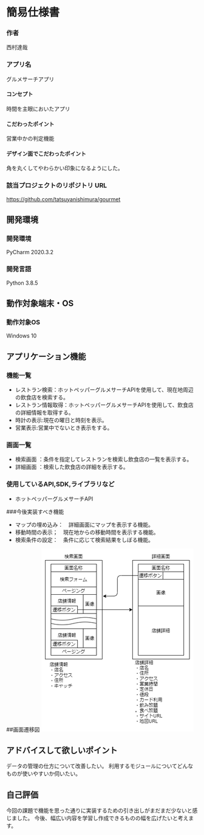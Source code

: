 # 簡易仕様書

### 作者
西村達哉

### アプリ名
グルメサーチアプリ

#### コンセプト
時間を主眼においたアプリ

#### こだわったポイント
営業中かの判定機能

#### デザイン面でこだわったポイント
角を丸くしてやわらかい印象になるようにした。

### 該当プロジェクトのリポジトリ URL
https://github.com/tatsuyanishimura/gourmet

## 開発環境
### 開発環境
PyCharm 2020.3.2

### 開発言語
Python 3.8.5

## 動作対象端末・OS
### 動作対象OS
Windows 10

## アプリケーション機能

### 機能一覧
- レストラン検索：ホットペッパーグルメサーチAPIを使用して、現在地周辺の飲食店を検索する。
- レストラン情報取得：ホットペッパーグルメサーチAPIを使用して、飲食店の詳細情報を取得する。
- 時計の表示:現在の曜日と時刻を表示。
- 営業表示:営業中でないとき表示をする。

### 画面一覧
- 検索画面 ：条件を指定してレストランを検索し飲食店の一覧を表示する。
- 詳細画面 ：検索した飲食店の詳細を表示する。

### 使用しているAPI,SDK,ライブラリなど
- ホットペッパーグルメサーチAPI

###今後実装すべき機能
- マップの埋め込み：　詳細画面にマップを表示する機能。
- 移動時間の表示；　現在地からの移動時間を表示する機能。
- 検索条件の設定：　条件に応じて検索結果をしぼる機能。

##画面遷移図
![画面遷移図](img/screen_transration.png)

## アドバイスして欲しいポイント
データの管理の仕方について改善したい。
利用するモジュールについてどんなものが使いやすいか伺いたい。

## 自己評価
今回の課題で機能を思った通りに実装するための引き出しがまだまだ少ないと感じました。
今後、幅広い内容を学習し作成できるものの幅を広げたいと考えます。



